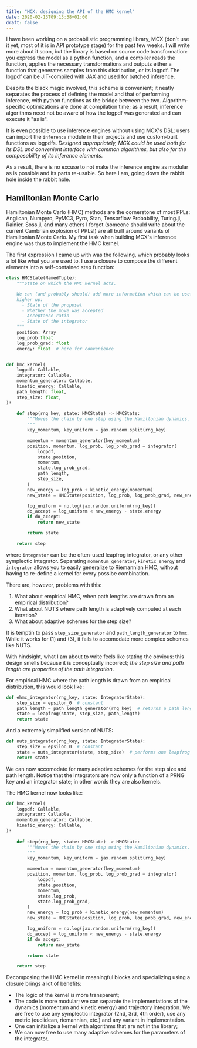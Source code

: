 ```yaml
---
title: "MCX: designing the API of the HMC kernel"
date: 2020-02-13T09:13:38+01:00
draft: false
---
```


I have been working on a probabilistic programming library, MCX (don't use it
yet, most of it is in API prototype stage) for the past few weeks. I will write
more about it soon, but the library is based on source code transformation: you
express the model as a python function, and a compiler reads the function,
applies the necessary transformations and outputs either a function that
generates samples from this distribution, or its logpdf. The logpdf can be
JIT-compiled with JAX and used for batched inference.

Despite the black magic involved, this scheme is convenient; it neatly separates
the process of defining the model and that of performing inference, with python
functions as the bridge between the two. Algorithm-specific optimizations are
done at compilation time; as a result, inference algorithms need not be aware of
how the logpdf was generated and can execute it "as is".

It is even possible to use inference engines without using MCX's DSL: users can
import the `inference` module in their projects and use custom-built functions
as logpdfs. *Designed appropriately, MCX could be used both for its DSL and
convenient interface with common algorithms, but also for the composability of
its inference elements.*

As a result, there is no excuse to not make the inference engine as modular as
is possible and its parts re-usable. So here I am, going down the rabbit hole
inside the rabbit hole.


## Hamiltonian Monte Carlo

Hamiltonian Monte Carlo (HMC) methods are the cornerstone of most PPLs: Anglican,
Numpyro, PyMC3, Pyro, Stan, Tensorflow Probability, Turing.jl, Rainier, Soss.jl,
and many others I forgot (someone should write about the current Cambrian
explosion of PPLs!) are all built around variants of Hamiltonian Monte Carlo. My
first task when building MCX's inference engine was thus to implement the HMC
kernel.

The first expression I came up with was the following, which probably looks a
lot like what you are used to. I use a closure to compose the different elements
into a self-contained step function:

```python
class HMCState(NamedTuple):
    """State on which the HMC kernel acts.

    We can (and probably should) add more information which can be useful
    higher up:
      - State of the proposal
      - Whether the move was accepted
      - Acceptance ratio
      - State of the integrator
    """
    position: Array
    log_prob:float
    log_prob_grad: float
    energy: float  # here for convenience


def hmc_kernel(
    logpdf: Callable,
    integrator: Callable,
    momentum_generator: Callable,
    kinetic_energy: Callable,
    path_length: float,
    step_size: float,
):
    
    def step(rng_key, state: HMCState) -> HMCState:
        """Moves the chain by one step using the Hamiltonian dynamics.
        """
        key_momentum, key_uniform = jax.random.split(rng_key)

        momentum = momentum_generator(key_momentum)
        position, momentum, log_prob, log_prob_grad = integrator(
            logpdf,
            state.position,
            momentum,
            state.log_prob_grad,
            path_length,
            step_size,
        )
        new_energy = log_prob + kinetic_energy(momentum)
        new_state = HMCState(position, log_prob, log_prob_grad, new_energy)

        log_uniform = np.log(jax.random.uniform(rng_key))
        do_accept = log_uniform < new_energy - state.energy
        if do_accept:
            return new_state

        return state

    return step
```

where `integrator` can be the often-used leapfrog integrator, or any other
symplectic integrator. Separating `momentum_generator`, `kinetic_energy` and
`integrator` allows you to easily generalize to Riemannian HMC, without having
to re-define a kernel for every possibe combination.

There are, however, problems with this:

1. What about empirical HMC, when path lengths are drawn from an empirical
   distribution?
2. What about NUTS where path length is adaptively computed at each iteration?
3. What about adaptive schemes for the step size?

It is temptin to pass `step_size_generator` and `path_length_generator` to
`hmc`. While it works for (1) and (3), it fails to accomodate more complex
schemes like NUTS.

With hindsight, what I am about to write feels like stating the obvious: this
design smells because it is conceptually incorrect; *the step size and path
length are properties of the path integration*. 

For empirical HMC where the path length is drawn from an empirical distribution,
this would look like:

```python
def ehmc_integrator(rng_key, state: IntegratorState):
    step_size = epsilon_0  # constant
    path_length = path_length_generator(rng_key)  # returns a path length
    state = leapfrog(state, step_size, path_length)
    return state
```

And a extremely simplified version of NUTS:

```python
def nuts_integrator(rng_key, state: IntegratorState):
    step_size = epsilon_0  # constant
    state = nuts_integrator(state, step_size)  # performs one leapfrog step
    return state
```

We can now accomodate for many adaptive schemes for the step size and path
length. Notice that the integrators are now only a function of a PRNG key and an
integrator state; in other words they are also kernels.

The HMC kernel now looks like:

```python
def hmc_kernel(
    logpdf: Callable,
    integrator: Callable,
    momentum_generator: Callable,
    kinetic_energy: Callable,
):
    
    def step(rng_key, state: HMCState) -> HMCState:
        """Moves the chain by one step using the Hamiltonian dynamics.
        """
        key_momentum, key_uniform = jax.random.split(rng_key)

        momentum = momentum_generator(key_momentum)
        position, momentum, log_prob, log_prob_grad = integrator(
            logpdf,
            state.position,
            momentum,
            state.log_prob,
            state.log_prob_grad,
        )
        new_energy = log_prob + kinetic_energy(new_momentum)
        new_state = HMCState(position, log_prob, log_prob_grad, new_energy)

        log_uniform = np.log(jax.random.uniform(rng_key))
        do_accept = log_uniform < new_energy - state.energy
        if do_accept:
            return new_state

        return state

    return step
```

Decomposing the HMC kernel in meaningful blocks and specializing using a closure
brings a lot of benefits:

- The logic of the kernel is more transparent;
- The code is more modular; we can separate the implementations of the dynamics
  (momentum and kinetic energy) and trajectory integration. We are free to use
  any symplectic integrator (2nd, 3rd, 4th order), use any metric (euclidean,
  riemannian, etc.) and any variant in implementation. 
- One can initialize a kernel with algorithms that are not in the library;
- We can now free to use many adaptive schemes for the parameters of the
  integrator. 
